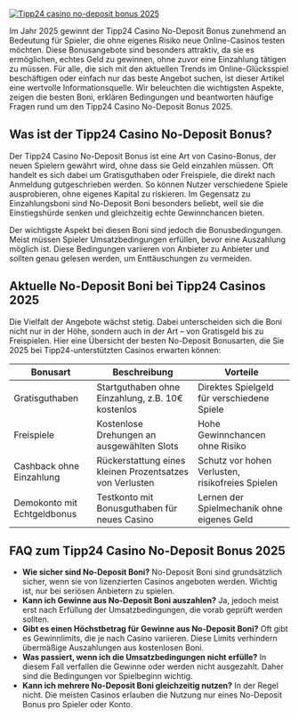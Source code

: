 [![Tipp24 casino no-deposit bonus 2025](https://123-caf.pages.dev/gitsignup.png)](https://vrmoo.ru/Bt82HjjY)

<p>Im Jahr 2025 gewinnt der Tipp24 Casino No-Deposit Bonus zunehmend an Bedeutung für Spieler, die ohne eigenes Risiko neue Online-Casinos testen möchten. Diese Bonusangebote sind besonders attraktiv, da sie es ermöglichen, echtes Geld zu gewinnen, ohne zuvor eine Einzahlung tätigen zu müssen. Für alle, die sich mit den aktuellen Trends im Online-Glücksspiel beschäftigen oder einfach nur das beste Angebot suchen, ist dieser Artikel eine wertvolle Informationsquelle. Wir beleuchten die wichtigsten Aspekte, zeigen die besten Boni, erklären Bedingungen und beantworten häufige Fragen rund um den Tipp24 Casino No-Deposit Bonus 2025.</p>  <h2>Was ist der Tipp24 Casino No-Deposit Bonus?</h2> <p>Der Tipp24 Casino No-Deposit Bonus ist eine Art von Casino-Bonus, der neuen Spielern gewährt wird, ohne dass sie Geld einzahlen müssen. Oft handelt es sich dabei um Gratisguthaben oder Freispiele, die direkt nach Anmeldung gutgeschrieben werden. So können Nutzer verschiedene Spiele ausprobieren, ohne eigenes Kapital zu riskieren. Im Gegensatz zu Einzahlungsboni sind No-Deposit Boni besonders beliebt, weil sie die Einstiegshürde senken und gleichzeitig echte Gewinnchancen bieten.</p>  <p>Der wichtigste Aspekt bei diesen Boni sind jedoch die Bonusbedingungen. Meist müssen Spieler Umsatzbedingungen erfüllen, bevor eine Auszahlung möglich ist. Diese Bedingungen variieren von Anbieter zu Anbieter und sollten genau gelesen werden, um Enttäuschungen zu vermeiden.</p>  <h2>Aktuelle No-Deposit Boni bei Tipp24 Casinos 2025</h2> <p>Die Vielfalt der Angebote wächst stetig. Dabei unterscheiden sich die Boni nicht nur in der Höhe, sondern auch in der Art – von Gratisgeld bis zu Freispielen. Hier eine Übersicht der besten No-Deposit Bonusarten, die Sie 2025 bei Tipp24-unterstützten Casinos erwarten können:</p>  <table>   <thead>     <tr>       <th>Bonusart</th>       <th>Beschreibung</th>       <th>Vorteile</th>     </tr>   </thead>   <tbody>     <tr>       <td>Gratisguthaben</td>       <td>Startguthaben ohne Einzahlung, z.B. 10€ kostenlos</td>       <td>Direktes Spielgeld für verschiedene Spiele</td>     </tr>     <tr>       <td>Freispiele</td>       <td>Kostenlose Drehungen an ausgewählten Slots</td>       <td>Hohe Gewinnchancen ohne Risiko</td>     </tr>     <tr>       <td>Cashback ohne Einzahlung</td>       <td>Rückerstattung eines kleinen Prozentsatzes von Verlusten</td>       <td>Schutz vor hohen Verlusten, risikofreies Spielen</td>     </tr>     <tr>       <td>Demokonto mit Echtgeldbonus</td>       <td>Testkonto mit Bonusguthaben für neues Casino</td>       <td>Lernen der Spielmechanik ohne eigenes Geld</td>     </tr>   </tbody> </table>  <h2>FAQ zum Tipp24 Casino No-Deposit Bonus 2025</h2> <ul>   <li><strong>Wie sicher sind No-Deposit Boni?</strong>     No-Deposit Boni sind grundsätzlich sicher, wenn sie von lizenzierten Casinos angeboten werden. Wichtig ist, nur bei seriösen Anbietern zu spielen.</li>      <li><strong>Kann ich Gewinne aus No-Deposit Boni auszahlen?</strong>     Ja, jedoch meist erst nach Erfüllung der Umsatzbedingungen, die vorab geprüft werden sollten.</li>      <li><strong>Gibt es einen Höchstbetrag für Gewinne aus No-Deposit Boni?</strong>     Oft gibt es Gewinnlimits, die je nach Casino variieren. Diese Limits verhindern übermäßige Auszahlungen aus kostenlosen Boni.</li>      <li><strong>Was passiert, wenn ich die Umsatzbedingungen nicht erfülle?</strong>     In diesem Fall verfallen die Gewinne oder werden nicht ausgezahlt. Daher sind die Bedingungen vor Spielbeginn wichtig.</li>      <li><strong>Kann ich mehrere No-Deposit Boni gleichzeitig nutzen?</strong>     In der Regel nicht. Die meisten Casinos erlauben die Nutzung nur eines No-Deposit Bonus pro Spieler oder Konto.</li> </ul>